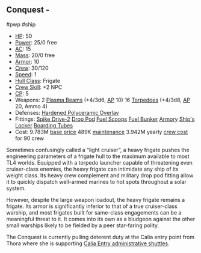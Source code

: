 ## Conquest - [](STARS%20WITHOUT%20NUMBER,%20FREE%20EDITION%20-%20obsidian.md#Heavy%20Frigate|Heavy%20Frigate)
#pwp #ship 

- [HP](#^starship-hit-points): 50
- [Power](#^starship-power): 25/0 free
- [AC](#^starship-armor-class): 15
- [Mass](#^starship-mass): 20/0 free
- [Armor](#^starship-armor): 10
- [Crew](#^starship-crew): 30/120
- [Speed](#^starship-speed): 1
- [Hull Class](#^starship-hull-class): Frigate
- [Crew Skill](#^starship-npc-crew-skill-modifier): +2 NPC
- [CP](#^starship-npc-crew-skill-modifier): 5
- Weapons:
  2 [Plasma Beams](#^starship-weaponry-plasma-beam) (+4/3d6, [AP](#^weapon-qualities-armor-piercing) 10)
  16 [Torpedoes](#^starship-weaponry-torpedo-launcher) (+4/3d8, [AP](#^weapon-qualities-armor-piercing) 20, Ammo 4)
- Defenses:
  [Hardened Polyceramic Overlay](#^starship-defenses-hardened-polyceramic-overlay)
- Fittings:
  [Spike Drive-2](#^starship-fittings-drive-upgrades)
  [Drop Pod](#^starship-fittings-drop-pod)
  [Fuel Scoops](#^starship-fittings-fuel-scoops)
  [Fuel Bunker](#^starship-fittings-fuel-bunkers)
  [Armory](#^starship-fittings-armory)
  [Ship's Locker](#^starship-fittings-ships-locker)
  [Boarding Tubes](#^starship-fittings-boarding-tubes)
- Cost:
  9.783M [base price](#^starship-cost)
  489K [maintenance](#Six-Month%20Maintenance)
  3.942M yearly [crew cost](#^starship-crew-cost) for 90 crew

Sometimes confusingly called a “light cruiser”, a heavy frigate pushes the engineering parameters of a frigate hull to the maximum available to most TL4 worlds. Equipped with a torpedo launcher capable of threatening even cruiser-class enemies, the heavy frigate can intimidate any ship of its weight class. Its heavy crew complement and military drop pod fitting allow it to quickly dispatch well-armed marines to hot spots throughout a solar system.

However, despite the large weapon loadout, the heavy frigate remains a frigate. Its armor is significantly inferior to that of a true cruiser-class warship, and most frigates built for same-class engagements can be a meaningful threat to it. It comes into its own as a bludgeon against the other small warships likely to be fielded by a peer star-faring polity.

The Conquest is currently pulling deterent duty at the Calia entry point from Thora where she is supporting [Calia Entry administrative shuttles](Calia%20Entry%20Administrative%20Shuttle.md).
